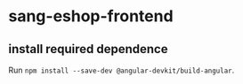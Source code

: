 # sang-eshop-frontend

## install required dependence

Run `npm install --save-dev @angular-devkit/build-angular`.
